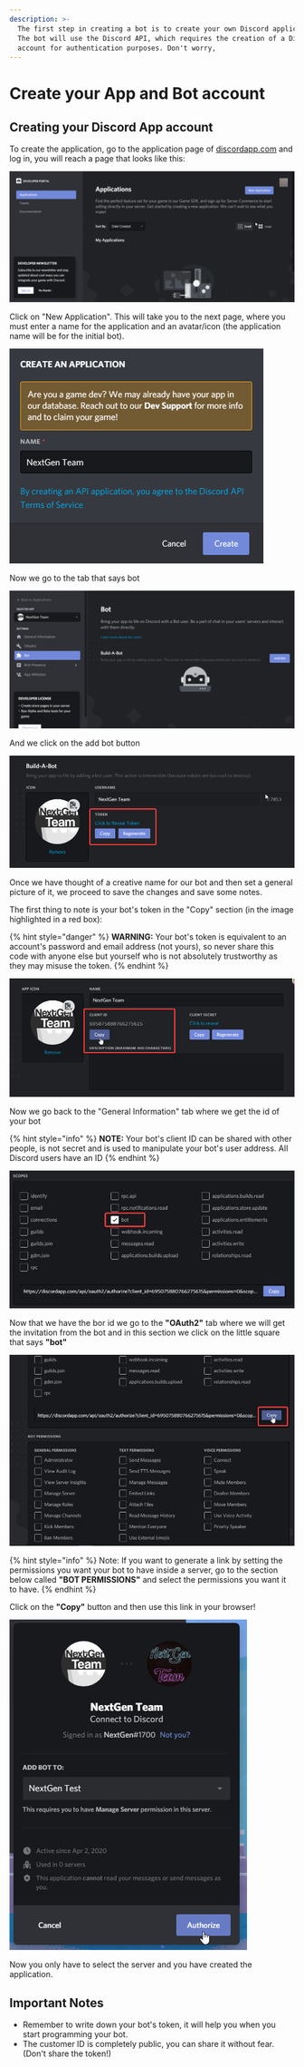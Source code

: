 ```yaml
---
description: >-
  The first step in creating a bot is to create your own Discord application.
  The bot will use the Discord API, which requires the creation of a Discord
  account for authentication purposes. Don't worry,
---
```


# Create your App and Bot account

## Creating your Discord App account

To create the application, go to the application page of [discordapp.com](https://discordapp.com/developers/applications/me) and log in, you will reach a page that looks like this:

![](../.gitbook/assets/hsflipyviy.png)

Click on "New Application". This will take you to the next page, where you must enter a name for the application and an avatar/icon \(the application name will be for the initial bot\).

![](../.gitbook/assets/msedge_31wydnp3pj.png)

Now we go to the tab that says bot

![](../.gitbook/assets/msedge_wiqqegirdk.png)

And we click on the add bot button

![](../.gitbook/assets/atal0jxnom.png)

Once we have thought of a creative name for our bot and then set a general picture of it, we proceed to save the changes and save some notes.

The first thing to note is your bot's token in the "Copy" section \(in the image highlighted in a red box\):

{% hint style="danger" %}
 **WARNING:** Your bot's token is equivalent to an account's password and email address \(not yours\), so never share this code with anyone else but yourself who is not absolutely trustworthy as they may misuse the token.
{% endhint %}

![](../.gitbook/assets/msedge_i6otwwwr5z.png)

Now we go back to the "General Information" tab where we get the id of your bot

{% hint style="info" %}
**NOTE:** Your bot's client ID can be shared with other people, is not secret and is used to manipulate your bot's user address. All Discord users have an ID
{% endhint %}

![](../.gitbook/assets/msedge_yfu3f8edtp.png)

Now that we have the bor id we go to the **"OAuth2"** tab where we will get the invitation from the bot and in this section we click on the little square that says **"bot"**

![](../.gitbook/assets/oojvdczqo9.png)

{% hint style="info" %}
Note: If you want to generate a link by setting the permissions you want your bot to have inside a server, go to the section below called **"BOT PERMISSIONS"** and select the permissions you want it to have.
{% endhint %}

Click on the **"Copy"** button and then use this link in your browser!

![](../.gitbook/assets/msedge_bgt4fkdtbf.png)

Now you only have to select the server and you have created the application.

## Important Notes

* Remember to write down your bot's token, it will help you when you start programming your bot.
* The customer ID is completely public, you can share it without fear. \(Don't share the token!\)

